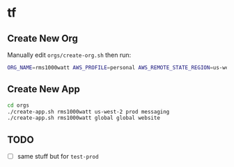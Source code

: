 # tf

## Create New Org

Manually edit `orgs/create-org.sh` then run:

```bash
ORG_NAME=rms1000watt AWS_PROFILE=personal AWS_REMOTE_STATE_REGION=us-west-2 ./create-org.sh
```

## Create New App

```bash
cd orgs
./create-app.sh rms1000watt us-west-2 prod messaging
./create-app.sh rms1000watt global global website
```

## TODO

- [ ] same stuff but for `test-prod`
